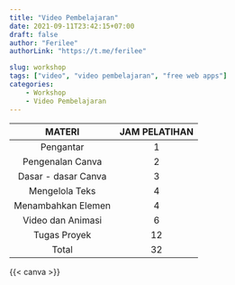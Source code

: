 ```yaml
---
title: "Video Pembelajaran"
date: 2021-09-11T23:42:15+07:00
draft: false
author: "Ferilee"
authorLink: "https://t.me/ferilee"

slug: workshop
tags: ["video", "video pembelajaran", "free web apps"]
categories:
    - Workshop
    - Video Pembelajaran
---
```

| MATERI | JAM PELATIHAN |
| :------: | :-----------: |
| Pengantar | 1 |
| Pengenalan Canva | 2 |
| Dasar - dasar Canva | 3 |
| Mengelola Teks | 4 |
| Menambahkan Elemen | 4 |
| Video dan Animasi | 6 |
| Tugas Proyek | 12 |
| Total | 32 |


{{< canva >}}
